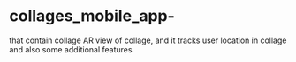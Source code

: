 # collages_mobile_app-
that contain collage AR view of collage, and it tracks user location in collage and also some additional features 
